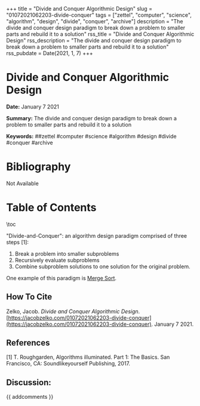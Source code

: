 +++
title = "Divide and Conquer Algorithmic Design"
slug = "01072021062203-divide-conquer"
tags = ["zettel", "computer", "science", "algorithm", "design", "divide", "conquer", "archive"]
description = "The divide and conquer design paradigm to break down a problem to smaller parts and rebuild it to a solution"
rss_title = "Divide and Conquer Algorithmic Design"
rss_description = "The divide and conquer design paradigm to break down a problem to smaller parts and rebuild it to a solution"
rss_pubdate = Date(2021, 1, 7)
+++



Divide and Conquer Algorithmic Design
=========

**Date:** January 7 2021

**Summary:** The divide and conquer design paradigm to break down a problem to smaller parts and rebuild it to a solution

**Keywords:** ##zettel #computer #science #algorithm #design #divide #conquer #archive

Bibliography
==========

Not Available

Table of Contents
=========

\toc

"Divide-and-Conquer": an algorithm design paradigm comprised of three steps [1]: 

1. Break a problem into smaller subproblems
2. Recursively evaluate subproblems
3. Combine subproblem solutions to one solution for the original problem.

One example of this paradigm is [Merge Sort](https://jacobzelko.com/12192020184204-merge-sort).
## How To Cite

 Zelko, Jacob. _Divide and Conquer Algorithmic Design_. [https://jacobzelko.com/01072021062203-divide-conquer](https://jacobzelko.com/01072021062203-divide-conquer). January 7 2021.
## References

[1] T. Roughgarden, Algorithms illuminated. Part 1: The Basics. San Francisco, CA: Soundlikeyourself Publishing, 2017.
## Discussion: 

{{ addcomments }}
